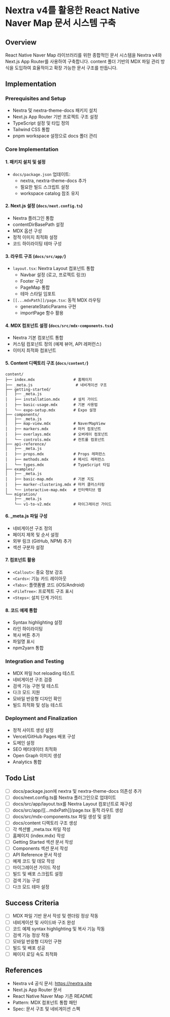 # Nextra v4를 활용한 React Native Naver Map 문서 시스템 구축

## Overview
React Native Naver Map 라이브러리를 위한 종합적인 문서 시스템을 Nextra v4와 Next.js App Router를 사용하여 구축합니다. content 폴더 기반의 MDX 파일 관리 방식을 도입하여 효율적이고 확장 가능한 문서 구조를 만듭니다.

## Implementation

### Prerequisites and Setup
- Nextra 및 nextra-theme-docs 패키지 설치
- Next.js App Router 기반 프로젝트 구조 설정
- TypeScript 설정 및 타입 정의
- Tailwind CSS 통합
- pnpm workspace 설정으로 docs 폴더 관리

### Core Implementation

#### 1. 패키지 설치 및 설정
- `docs/package.json` 업데이트:
  - nextra, nextra-theme-docs 추가
  - 필요한 빌드 스크립트 설정
  - workspace catalog 참조 유지

#### 2. Next.js 설정 (`docs/next.config.ts`)
- Nextra 플러그인 통합
- contentDirBasePath 설정
- MDX 옵션 구성
- 정적 이미지 최적화 설정
- 코드 하이라이팅 테마 구성

#### 3. 라우트 구조 (`docs/src/app/`)
- `layout.tsx`: Nextra Layout 컴포넌트 통합
  - Navbar 설정 (로고, 프로젝트 링크)
  - Footer 구성
  - PageMap 통합
  - 테마 스타일 임포트
- `[[...mdxPath]]/page.tsx`: 동적 MDX 라우팅
  - generateStaticParams 구현
  - importPage 함수 활용

#### 4. MDX 컴포넌트 설정 (`docs/src/mdx-components.tsx`)
- Nextra 기본 컴포넌트 통합
- 커스텀 컴포넌트 정의 (예제 뷰어, API 레퍼런스)
- 이미지 최적화 컴포넌트

#### 5. Content 디렉토리 구조 (`docs/content/`)
```
content/
├── index.mdx                 # 홈페이지
├── _meta.js                   # 네비게이션 구조
├── getting-started/
│   ├── _meta.js
│   ├── installation.mdx      # 설치 가이드
│   ├── basic-usage.mdx       # 기본 사용법
│   └── expo-setup.mdx        # Expo 설정
├── components/
│   ├── _meta.js
│   ├── map-view.mdx          # NaverMapView
│   ├── markers.mdx           # 마커 컴포넌트
│   ├── overlays.mdx          # 오버레이 컴포넌트
│   └── controls.mdx          # 컨트롤 컴포넌트
├── api-reference/
│   ├── _meta.js
│   ├── props.mdx             # Props 레퍼런스
│   ├── methods.mdx           # 메서드 레퍼런스
│   └── types.mdx             # TypeScript 타입
├── examples/
│   ├── _meta.js
│   ├── basic-map.mdx         # 기본 지도
│   ├── marker-clustering.mdx # 마커 클러스터링
│   └── interactive-map.mdx   # 인터랙티브 맵
└── migration/
    ├── _meta.js
    └── v1-to-v2.mdx          # 마이그레이션 가이드
```

#### 6. _meta.js 파일 구성
- 네비게이션 구조 정의
- 페이지 제목 및 순서 설정
- 외부 링크 (GitHub, NPM) 추가
- 섹션 구분자 설정

#### 7. 컴포넌트 활용
- `<Callout>`: 중요 정보 강조
- `<Cards>`: 기능 카드 레이아웃
- `<Tabs>`: 플랫폼별 코드 (iOS/Android)
- `<FileTree>`: 프로젝트 구조 표시
- `<Steps>`: 설치 단계 가이드

#### 8. 코드 예제 통합
- Syntax highlighting 설정
- 라인 하이라이팅
- 복사 버튼 추가
- 파일명 표시
- npm2yarn 통합

### Integration and Testing
- MDX 파일 hot reloading 테스트
- 네비게이션 구조 검증
- 검색 기능 구현 및 테스트
- 다크 모드 지원
- 모바일 반응형 디자인 확인
- 빌드 최적화 및 성능 테스트

### Deployment and Finalization
- 정적 사이트 생성 설정
- Vercel/GitHub Pages 배포 구성
- 도메인 설정
- SEO 메타데이터 최적화
- Open Graph 이미지 생성
- Analytics 통합

## Todo List
- [ ] docs/package.json에 nextra 및 nextra-theme-docs 의존성 추가
- [ ] docs/next.config.ts를 Nextra 플러그인으로 업데이트
- [ ] docs/src/app/layout.tsx를 Nextra Layout 컴포넌트로 재구성
- [ ] docs/src/app/[[...mdxPath]]/page.tsx 동적 라우트 생성
- [ ] docs/src/mdx-components.tsx 파일 생성 및 설정
- [ ] docs/content 디렉토리 구조 생성
- [ ] 각 섹션별 _meta.tsx 파일 작성
- [ ] 홈페이지 (index.mdx) 작성
- [ ] Getting Started 섹션 문서 작성
- [ ] Components 섹션 문서 작성
- [ ] API Reference 문서 작성
- [ ] 예제 코드 및 데모 작성
- [ ] 마이그레이션 가이드 작성
- [ ] 빌드 및 배포 스크립트 설정
- [ ] 검색 기능 구성
- [ ] 다크 모드 테마 설정

## Success Criteria
- [ ] MDX 파일 기반 문서 작성 및 렌더링 정상 작동
- [ ] 네비게이션 및 사이드바 구조 완성
- [ ] 코드 예제 syntax highlighting 및 복사 기능 작동
- [ ] 검색 기능 정상 작동
- [ ] 모바일 반응형 디자인 구현
- [ ] 빌드 및 배포 성공
- [ ] 페이지 로딩 속도 최적화

## References
- Nextra v4 공식 문서: https://nextra.site
- Next.js App Router 문서
- React Native Naver Map 기존 README
- Pattern: MDX 컴포넌트 통합 패턴
- Spec: 문서 구조 및 네비게이션 스펙
